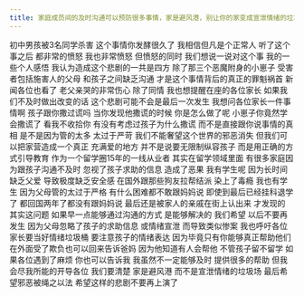 ```yaml
---
title: 家庭成员间的及时沟通可以预防很多事情，家是避风港，别让你的家变成宣泄情绪的垃圾场
---
```

初中男孩被3名同学杀害
这个事情你发酵很久了
我相信但凡是个正常人
听了这个事之后
都非常的愤怒
我也非常愤怒
但愤怒的同时
我们想说一说对这个事
我的一些个人感悟
我认为造成这个悲剧的一共是四方
除了那三个恶魔附身的小崽子
受害者包括施害人的父母
和孩子之间缺乏沟通
才是这个事情背后的真正的罪魁祸首
新闻各位也看了
老父亲哭的非常伤心
除了同情
我也想提醒在座的各位家长
如果我们不及时做出改变的话
这个悲剧可能不会是最后一次发生
我想问各位家长一件事情啊
孩子跟你撒过谎吗
当你发现他撒谎的时候
你是怎么做了呢
小崽子你竟然学会撒谎了
看我不收拾你
有没有考虑过孩子为什么撒谎
而不是直接跟你说事情的真相
是不是因为管的太多
太过于严苛
我们不能奢望这个世界的邪恶消失
但我们可以把家营造成一个真正
充满爱的地方
并不是说要无限制纵容孩子
而是用正确的方式引导教育
作为一个留学圈15年的一线从业者
其实在留学领域里面
有很多家庭因为跟孩子沟通不及时
忽视了孩子求助的信息
造成了恶果
我有学生呢
因为长时间缺乏父爱
导致极度缺乏安全感
在国外跟那些狗友拉帮结派
染上了毒瘾
我也有学生
因为父母管的太过于严格
有什么困难都不敢跟妈妈说
即使到最后已经挂科退学了
都回国两年了都没有跟妈妈说
最后还是被家人的亲戚在街上认出来
才发现的
其实这问题
如果早一点能够通过沟通的方式
是能够解决的
我们希望
以后不要再发生
因为父母忽略了孩子的求助信息
或情绪宣泄
而导致类似惨案
我也呼吁各位家长要当好情绪垃圾桶
要注意孩子的情绪表达
因为毕竟只有你能够真正帮助他们
在外面受了欺负也可以回来告诉爸妈
因为他知道有人会帮他
不管孩子留不留学
如果各位遇到了麻烦
你也可以告诉我
我虽然不一定能够及时
提供很多的帮助
但我会尽我所能的开导各位
我们要清楚
家是避风港
而不是宣泄情绪的垃圾场
最后希望邪恶被绳之以法
希望这样的悲剧不要再上演了
